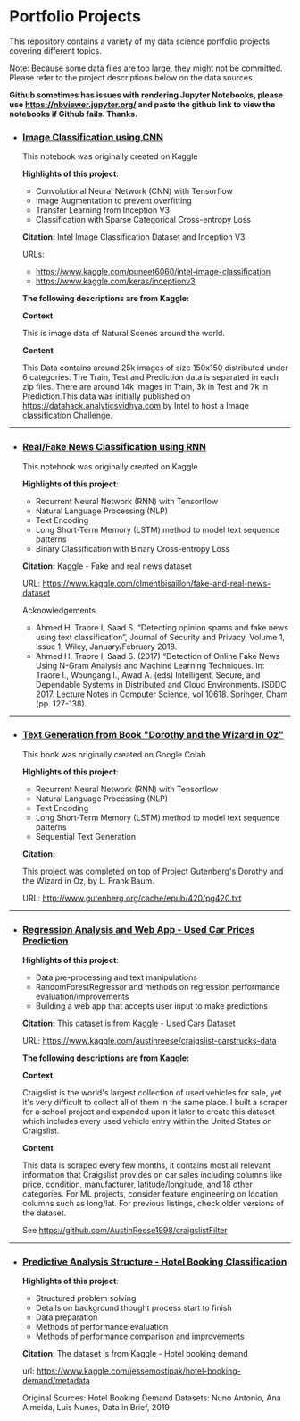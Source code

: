 # Portfolio Projects
This repository contains a variety of my data science portfolio projects covering different topics.

Note: Because some data files are too large, they might not be committed. Please refer to the project descriptions below on the data sources.

**Github sometimes has issues with rendering Jupyter Notebooks, please use https://nbviewer.jupyter.org/ and paste the github link to view the notebooks if Github fails. Thanks.**

- ### [Image Classification using CNN](https://github.com/tonyychen/Projects/blob/master/Portfolio%20Projects/CNN%20Classification.ipynb)
	This notebook was originally created on Kaggle

	**Highlights of this project**:
	- Convolutional Neural Network (CNN) with Tensorflow
	- Image Augmentation to prevent overfitting
	- Transfer Learning from Inception V3
	- Classification with Sparse Categorical Cross-entropy Loss

	**Citation:**
	Intel Image Classification Dataset and Inception V3
	
	URLs:
	- https://www.kaggle.com/puneet6060/intel-image-classification
	- https://www.kaggle.com/keras/inceptionv3
	
	**The following descriptions are from Kaggle:**
	
	**Context**
	
	This is image data of Natural Scenes around the world.
	
	**Content**
	
	This Data contains around 25k images of size 150x150 distributed under 6 categories. The Train, Test and Prediction data is separated in each zip files. There are around 14k images in Train, 3k in Test and 7k in Prediction.This data was initially published on https://datahack.analyticsvidhya.com by Intel to host a Image classification Challenge.
	
	
---

- ### [Real/Fake News Classification using RNN](https://github.com/tonyychen/Projects/blob/master/Portfolio%20Projects/Anomaly%20Detection%20using%20RNN.ipynb)
	This notebook was originally created on Kaggle

	**Highlights of this project**:
	- Recurrent Neural Network (RNN) with Tensorflow
	- Natural Language Processing (NLP)
	- Text Encoding
	- Long Short-Term Memory (LSTM) method to model text sequence patterns
	- Binary Classification with Binary Cross-entropy Loss

	**Citation:**
	Kaggle - Fake and real news dataset
	
	URL: https://www.kaggle.com/clmentbisaillon/fake-and-real-news-dataset
	
	Acknowledgements
	- Ahmed H, Traore I, Saad S. “Detecting opinion spams and fake news using text classification”, Journal of Security and Privacy, Volume 1, Issue 1, Wiley, January/February 2018.
	- Ahmed H, Traore I, Saad S. (2017) “Detection of Online Fake News Using N-Gram Analysis and Machine Learning Techniques. In: Traore I., Woungang I., Awad A. (eds) Intelligent, Secure, and Dependable Systems in Distributed and Cloud Environments. ISDDC 2017. Lecture Notes in Computer Science, vol 10618. Springer, Cham (pp. 127-138).

---

- ### [Text Generation from Book "Dorothy and the Wizard in Oz"](https://github.com/tonyychen/Projects/blob/master/Portfolio%20Projects/Text_Generation_with_RNN.ipynb)
	This book was originally created on Google Colab

	**Highlights of this project**:
	- Recurrent Neural Network (RNN) with Tensorflow
	- Natural Language Processing (NLP)
	- Text Encoding
	- Long Short-Term Memory (LSTM) method to model text sequence patterns
	- Sequential Text Generation

	**Citation:**
	
	This project was completed on top of Project Gutenberg's Dorothy and the Wizard in Oz, by L. Frank Baum.
	
	URL: http://www.gutenberg.org/cache/epub/420/pg420.txt
	
---

- ### [Regression Analysis and Web App - Used Car Prices Prediction](https://github.com/tonyychen/Projects/tree/master/Portfolio%20Projects/Regression%20Analysis%20and%20Web%20App%20-%20Used%20Car%20Prices%20Prediction)

	**Highlights of this project**:
	- Data pre-processing and text manipulations
	- RandomForestRegressor and methods on regression performance evaluation/improvements
	- Building a web app that accepts user input to make predictions
	
    
	**Citation:**
	This dataset is from Kaggle - Used Cars Dataset
	
	URL: https://www.kaggle.com/austinreese/craigslist-carstrucks-data
	
	**The following descriptions are from Kaggle:**
    	
	**Context**
	
	Craigslist is the world's largest collection of used vehicles for sale, yet it's very difficult to collect all of them in the same place. I built a scraper for a school project and expanded upon it later to create this dataset which includes every used vehicle entry within the United States on Craigslist.
	
	**Content**
	
	This data is scraped every few months, it contains most all relevant information that Craigslist provides on car sales including columns like price, condition, manufacturer, latitude/longitude, and 18 other categories. For ML projects, consider feature engineering on location columns such as long/lat. For previous listings, check older versions of the dataset.

	See https://github.com/AustinReese1998/craigslistFilter
    
---

- ### [Predictive Analysis Structure - Hotel Booking Classification](https://github.com/tonyychen/Projects/blob/master/Portfolio%20Projects/Predictive%20Analysis%20Structure%20-%20Hotel%20Booking%20Classification/Predictive%20Analysis%20Structure%20-%20Hotel%20Booking%20Classification.ipynb)

	**Highlights of this project**:
	- Structured problem solving
	- Details on background thought process start to finish
	- Data preparation
	- Methods of performance evaluation
	- Methods of performance comparison and improvements
    	
	**Citation**:
	The dataset is from Kaggle - Hotel booking demand
	
	url: https://www.kaggle.com/jessemostipak/hotel-booking-demand/metadata
	
	Original Sources: Hotel Booking Demand Datasets: Nuno Antonio, Ana Almeida, Luis Nunes, Data in Brief, 2019



		
		
